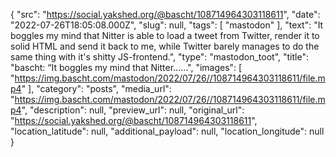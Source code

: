 {
  "src": "https://social.yakshed.org/@bascht/108714964303118611",
  "date": "2022-07-26T18:05:08.000Z",
  "slug": null,
  "tags": [
    "mastodon"
  ],
  "text": "It boggles my mind that Nitter is able to load a tweet from Twitter, render it to solid HTML and send it back to me, while Twitter barely manages to do the same thing with it's shitty JS-frontend.",
  "type": "mastodon_toot",
  "title": "bascht: “It boggles my mind that Nitter……",
  "images": [
    "https://img.bascht.com/mastodon/2022/07/26//108714964303118611/file.mp4"
  ],
  "category": "posts",
  "media_url": "https://img.bascht.com/mastodon/2022/07/26//108714964303118611/file.mp4",
  "description": null,
  "preview_url": null,
  "original_url": "https://social.yakshed.org/@bascht/108714964303118611",
  "location_latitude": null,
  "additional_payload": null,
  "location_longitude": null
}